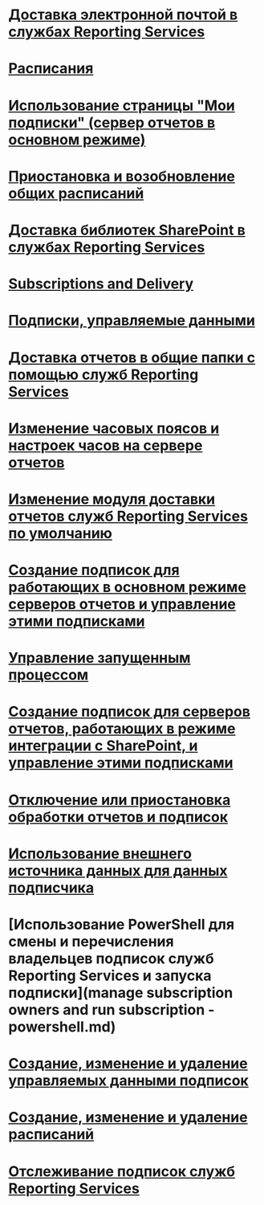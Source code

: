 # [Доставка электронной почтой в службах Reporting Services](e-mail-delivery-in-reporting-services.md)
# [Расписания](schedules.md)
# [Использование страницы "Мои подписки" (сервер отчетов в основном режиме)](use-my-subscriptions-native-mode-report-server.md)
# [Приостановка и возобновление общих расписаний](pause-and-resume-shared-schedules.md)
# [Доставка библиотек SharePoint в службах Reporting Services](sharepoint-library-delivery-in-reporting-services.md)
# [Subscriptions and Delivery](subscriptions-and-delivery-reporting-services.md)
# [Подписки, управляемые данными](data-driven-subscriptions.md)
# [Доставка отчетов в общие папки с помощью служб Reporting Services](file-share-delivery-in-reporting-services.md)
# [Изменение часовых поясов и настроек часов на сервере отчетов](change-time-zones-and-clock-settings-on-a-report-server.md)
# [Изменение модуля доставки отчетов служб Reporting Services по умолчанию](change-the-default-reporting-services-delivery-extension.md)
# [Создание подписок для работающих в основном режиме серверов отчетов и управление этими подписками](create-and-manage-subscriptions-for-native-mode-report-servers.md)
# [Управление запущенным процессом](manage-a-running-process.md)
# [Создание подписок для серверов отчетов, работающих в режиме интеграции с SharePoint, и управление этими подписками](create-and-manage-subscriptions-for-sharepoint-mode-report-servers.md)
# [Отключение или приостановка обработки отчетов и подписок](disable-or-pause-report-and-subscription-processing.md)
# [Использование внешнего источника данных для данных подписчика](use-an-external-data-source-for-subscriber-data-data-driven-subscription.md)
# [Использование PowerShell для смены и перечисления владельцев подписок служб Reporting Services и запуска подписки](manage subscription owners and run subscription - powershell.md)
# [Создание, изменение и удаление управляемых данными подписок](create-modify-and-delete-data-driven-subscriptions.md)
# [Создание, изменение и удаление расписаний](create-modify-and-delete-schedules.md)
# [Отслеживание подписок служб Reporting Services ](monitor-reporting-services-subscriptions.md)
